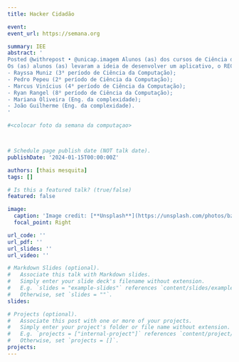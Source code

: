 ```yaml
---
title: Hacker Cidadão

event: 
event_url: https://semana.org

summary: IEE
abstract: '
Posted @withrepost • @unicap.imagem Alunos (as) dos cursos de Ciência da Computação e Engenharia da Complexidade da Unicap conquistaram o terceiro lugar no Hacker Cidadão 9.0, hackathon realizado na sexta (18/11) e sábado (19/11), no CESAR. Foi a primeira vez que a UNICAP participou do evento e já foi premiada. Foram mais de 36h de muita criatividade, inovação e tecnologia. Foram formadas 12 equipes, uma delas a da UNICAP, que contou com o incentivo das professoras Andrea Maria, Michelle Matos e Liliane Fonseca.
Os (as) alunos (as) levaram a ideia de desenvolver um aplicativo, o REC PG, jogo Caça ao Tesouro na Cidade do Recife, com o intuito de incentivar os pernambucanos e turistas a conhecerem a história da nossa cidade. O aplicativo contempla a ODS 11 (Cidades e Comunidades Sustentáveis) e visa ser algo bem interativo fomentando o turismo criativo. Desta forma, serão espalhados pelo centro histórico do Recife 10 totens com pistas, no qual os jogadores conseguirão chegar até o tesouro. O REC PG embarcará no E.I.T.A! Labs, tendo o suporte da Emprel, a Secretaria Executiva de Transformação Digital e a Secretaria de Desenvolvimento Econômico, Ciência, Tecnologia e Inovação, além de receberem um incentivo da Prefeitura do Recife no valor aproximado de R$10 mil para auxiliar o desenvolvimento do protótipo do projeto. A equipe da Católica foi formada por:
- Rayssa Muniz (3⁰ período de Ciência da Computação);
- Pedro Pepeu (2⁰ período de Ciência da Computação);
- Marcus Vinícius (4⁰ período de Ciência da Computação);
- Ryan Rangel (8⁰ período de Ciência da Computação);
- Mariana Oliveira (Eng. da complexidade);
- João Guilherme (Eng. da complexidade).
'

#<colocar foto da semana da computaçao>



# Schedule page publish date (NOT talk date).
publishDate: '2024-01-15T00:00:00Z'

authors: [thais mesquita]
tags: []

# Is this a featured talk? (true/false)
featured: false

image:
  caption: 'Image credit: [**Unsplash**](https://unsplash.com/photos/bzdhc5b3Bxs)'
  focal_point: Right

url_code: ''
url_pdf: ''
url_slides: ''
url_video: ''

# Markdown Slides (optional).
#   Associate this talk with Markdown slides.
#   Simply enter your slide deck's filename without extension.
#   E.g. `slides = "example-slides"` references `content/slides/example-slides.md`.
#   Otherwise, set `slides = ""`.
slides:

# Projects (optional).
#   Associate this post with one or more of your projects.
#   Simply enter your project's folder or file name without extension.
#   E.g. `projects = ["internal-project"]` references `content/project/deep-learning/index.md`.
#   Otherwise, set `projects = []`.
projects:
---
```

